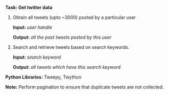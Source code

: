 **Task: Get twitter data**

1. Obtain all tweets (upto ~3000) posted by a particular user

	**Input:** *user handle*

	**Output:** *all the past tweets posted by this user*


2. Search and retrieve tweets based on search keywords.

	**Input:** *search keyword*

	**Output:** *all tweets which have this search keyword*

**Python Libraries:** Tweepy, Twython

**Note:** Perform pagination to ensure that duplicate tweets are not collected.
